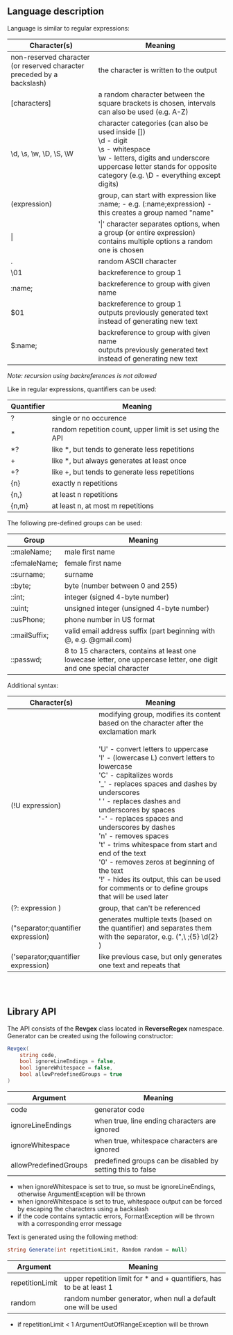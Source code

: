 ## Language description

Language is similar to regular expressions:

Character(s) | Meaning
------------ | -------
non-reserved character (or reserved character preceded by a backslash) | the character is written to the output
[characters] | a random character between the square brackets is chosen, intervals can also be used (e.g. A-Z)
\d, \s, \w, \D, \S, \W | character categories (can also be used inside [])<br/>\d - digit<br/>\s - whitespace<br/>\w - letters, digits and underscore<br/>uppercase letter stands for opposite category (e.g. \D - everything except digits)
(expression) | group, can start with expression like :name; - e.g. (:name;expression) - this creates a group named "name"
\| | '\|' character separates options, when a group (or entire expression) contains multiple options a random one is chosen
. | random ASCII character
\01 | backreference to group 1
\:name; | backreference to group with given name
$01 | backreference to group 1<br/>outputs previously generated text instead of generating new text
$:name; | backreference to group with given name<br/>outputs previously generated text instead of generating new text

*Note: recursion using backreferences is not allowed*

Like in regular expressions, quantifiers can be used:

Quantifier | Meaning
---------- | -------
? | single or no occurence
\* | random repetition count, upper limit is set using the API
\*? | like *, but tends to generate less repetitions
\+ | like *, but always generates at least once
\+? | like +, but tends to generate less repetitions
\{n} | exactly n repetitions
\{n,} | at least n repetitions
\{n,m} | at least n, at most m repetitions

The following pre-defined groups can be used:

Group | Meaning
----- | -------
\::maleName; | male first name
\::femaleName; | female first name
\::surname; | surname
\::byte; | byte (number between 0 and 255)
\::int; | integer (signed 4-byte number)
\::uint; | unsigned integer (unsigned 4-byte number)
\::usPhone; | phone number in US format
\::mailSuffix; | valid email address suffix (part beginning with @, e.g. @gmail.com)
\::passwd; | 8 to 15 characters, contains at least one lowecase letter, one uppercase letter, one digit and one special character

Additional syntax:

Character(s) | Meaning
------------ | -------
(!U expression) | modifying group, modifies its content based on the character after the exclamation mark<br/><br/>'U' - convert letters to uppercase<br/>'l' - (lowercase L) convert letters to lowercase<br/>'C' - capitalizes words<br/>'_' - replaces spaces and dashes by underscores<br/>' ' - replaces dashes and underscores by spaces<br/>'-' - replaces spaces and underscores by dashes<br/>'n' - removes spaces<br/>'t' - trims whitespace from start and end of the text<br/>'0' - removes zeros at beginning of the text<br/>'!' - hides its output, this can be used for comments or to define groups that will be used later
(?: expression ) | group, that can't be referenced
("separator;quantifier expression) | generates multiple texts (based on the quantifier) and separates them with the separator, e.g. (",\ ;{5} \d{2} )
('separator;quantifier expression) | like previous case, but only generates one text and repeats that

<br/>

<br/>

## Library API
The API consists of the **Revgex** class located in **ReverseRegex** namespace. Generator can be created using the following constructor:

```csharp
Revgex(
    string code,
    bool ignoreLineEndings = false,
    bool ignoreWhitespace = false,
    bool allowPredefinedGroups = true
)
```

Argument | Meaning
-------- | -------
code | generator code
ignoreLineEndings | when true, line ending characters are ignored
ignoreWhitespace | when true, whitespace characters are ignored
allowPredefinedGroups | predefined groups can be disabled by setting this to false

- when ignoreWhitespace is set to true, so must be ignoreLineEndings, otherwise ArgumentException will be thrown
- when ignoreWhitespace is set to true, whitespace output can be forced by escaping the characters using a backslash
- if the code contains syntactic errors, FormatException will be thrown with a corresponding error message

Text is generated using the following method:

```csharp
string Generate(int repetitionLimit, Random random = null)
```

Argument | Meaning
-------- | -------
repetitionLimit | upper repetition limit for \* and + quantifiers, has to be at least 1
random | random number generator, when null a default one will be used

- if repetitionLimit < 1 ArgumentOutOfRangeException will be thrown

